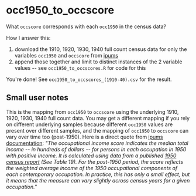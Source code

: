 # occ1950_to_occscore
What `occscore` corresponds with each `occ1950` in the census data?

How I answer this: 

1. download the 1910, 1920, 1930, 1940 full count census data for only the variables `occ1950` and `occscore` from [ipums](https://usa.ipums.org/usa-action/variables/group)
2. append those together and limit to distinct instances of the 2 variable values -- see `occ1950_to_occscores.R` for code for this

You're done! See `occ1950_to_occscores_(1910-40).csv` for the result.

## Small user notes
This is the mapping from `occ1950` to `occscore` using the underlying 1910, 1920, 1930, 1940 full count data. You may get a different mapping if you rely on different underlying samples because different `occ1950` values are present over different samples, and the mapping of `occ1950` to `occscore` can vary over time too (post-1950). Here is a direct quote from [ipums documentation](https://usa.ipums.org/usa/chapter4/chapter4.shtml#occscore): *"The occupational income score indicates the median total income -- in hundreds of dollars -- for persons in each occupation in 1950 with positive income. It is calculated using data from a published [1950 census report](https://www.census.gov/library/publications/1953/dec/population-vol-04.html) (See Table 19). For the post-1950 period, the score reflects the weighted average income of the 1950 occupational components of each contemporary occupation. In practice, this has only a small effect, but it means that the measure can vary slightly across census years for a given occupation."*
